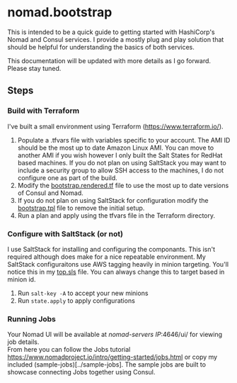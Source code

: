 # nomad.bootstrap
This is intended to be a quick guide to getting started with HashiCorp's Nomad and Consul services.  I provide a mostly plug and play solution that should be helpful for understanding the basics of both services.

This documentation will be updated with more details as I go forward.  Please stay tuned.

## Steps

### Build with Terraform
I've built a small environment using Terraform (https://www.terraform.io/).
  1. Populate a .tfvars file with variables specific to your account.  The AMI ID should be the most up to date Amazon Linux AMI.  You can move to another AMI if you wish however I only built the Salt States for RedHat based machines.  If you do not plan on using SaltStack you may want to include a security group to allow SSH access to the machines, I do not configure one as part of the build.
  2. Modify the [bootstrap.rendered.tf](../terraform/bootstrap.rendered.tf) file to use the most up to date versions of Consul and Nomad.
  3. If you do not plan on using SaltStack for configuration modify the [bootstrap.tpl](../terraform/bootstrap.tpl) file to remove the initial setup.
  4. Run a plan and apply using the tfvars file in the Terraform directory.

### Configure with SaltStack (or not)
I use SaltStack for installing and configuring the componants.  This isn't required although does make for a nice repeatable environment.  My SaltStack configuraitons use AWS tagging heavily in minion targeting.  You'll notice this in my [top.sls](../saltstack/top.sls) file.  You can always change this to target based in minion id.
 1. Run `salt-key -A` to accept your new minions
 2. Run `state.apply` to apply configurations
 
### Running Jobs
Your Nomad UI will be available at _nomad-servers IP_:4646/ui/ for viewing job details.  
From here you can follow the Jobs tutorial https://www.nomadproject.io/intro/getting-started/jobs.html or copy my included (sample-jobs)[../sample-jobs].  The sample jobs are built to showcase connecting Jobs together using Consul.

